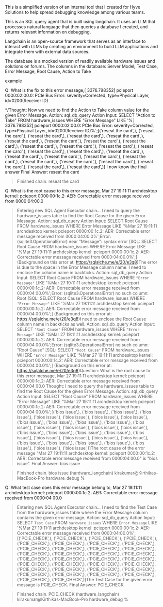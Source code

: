This is a simplified version of an internal tool that I created for Hyve Solutions to help spread debugging knowledge among various teams.

This is an SQL query agent that is built using langchain. It uses an LLM that processes natural language that then queries a database I created, and returns relevant information on debugging.

Langchain is an open-source framework that serves as an interface to interact with LLMs by creating an environment to build LLM applications and integrate them with external data sources.

The database is a mocked version of readily available hardware issues and solutions on forums. The columns in the database: Server Model, Test Case, Error Message, Root Cause, Action to Take

example 

Q: What is the fix to this error message,[ 3376.798352] pcieport 0000:02:00.0: PCIe Bus Error: severity=Corrected, type=Physical Layer, id=0200(Receiver ID)

*/Thought: Now we need to find the Action to Take column value for the given Error Message.
Action: sql_db_query
Action Input: SELECT "Action to Take" FROM hardware_issues WHERE "Error Message" LIKE '%[ 3376.798352] pcieport 0000:02:00.0: PCIe Bus Error: severity=Corrected, type=Physical Layer, id=0200(Receiver ID)%';[('reseat the card',), ('reseat the card',), ('reseat the card',), ('reseat the card',), ('reseat the card',), ('reseat the card',), ('reseat the card',), ('reseat the card',), ('reseat the card',), ('reseat the card',), ('reseat the card',), ('reseat the card',), ('reseat the card',), ('reseat the card',), ('reseat the card',), ('reseat the card',), ('reseat the card',), ('reseat the card',), ('reseat the card',), ('reseat the card',), ('reseat the card',), ('reseat the card',), ('reseat the card',), ('reseat the card',), ('reseat the card',), ('reseat the card',)] I now know the final answer
Final Answer: reseat the card

> Finished chain.
reseat the card

Q: What is the root cause to this error message, Mar 27 19:11:11 archdesktop kernel: pcieport 0000:00:1c.2: AER: Correctable error message received from 0000:04:00.0

> Entering new SQL Agent Executor chain...
I need to query the hardware_issues table to find the Root Cause for the given Error Message.
Action: sql_db_query
Action Input: SELECT Root Cause FROM hardware_issues WHERE Error Message LIKE '%Mar 27 19:11:11 archdesktop kernel: pcieport 0000:00:1c.2: AER: Correctable error message received from 0000:04:00.0%';Error: (sqlite3.OperationalError) near "Message": syntax error
[SQL: SELECT Root Cause FROM hardware_issues WHERE Error Message LIKE '%Mar 27 19:11:11 archdesktop kernel: pcieport 0000:00:1c.2: AER: Correctable error message received from 0000:04:00.0%';]
(Background on this error at: https://sqlalche.me/e/20/e3q8)The error is due to the space in the Error Message column name. I need to enclose the column name in backticks.
Action: sql_db_query
Action Input: SELECT Root Cause FROM hardware_issues WHERE `"Error Message"` LIKE '%Mar 27 19:11:11 archdesktop kernel: pcieport 0000:00:1c.2: AER: Correctable error message received from 0000:04:00.0%';Error: (sqlite3.OperationalError) no such column: Root
[SQL: SELECT Root Cause FROM hardware_issues WHERE `"Error Message"` LIKE '%Mar 27 19:11:11 archdesktop kernel: pcieport 0000:00:1c.2: AER: Correctable error message received from 0000:04:00.0%';]
(Background on this error at: https://sqlalche.me/e/20/e3q8)I need to enclose the Root Cause column name in backticks as well.
Action: sql_db_query
Action Input: SELECT `"Root Cause"` FROM hardware_issues WHERE `"Error Message"` LIKE '%Mar 27 19:11:11 archdesktop kernel: pcieport 0000:00:1c.2: AER: Correctable error message received from 0000:04:00.0%';Error: (sqlite3.OperationalError) no such column: "Root Cause"
[SQL: SELECT `"Root Cause"` FROM hardware_issues WHERE `"Error Message"` LIKE '%Mar 27 19:11:11 archdesktop kernel: pcieport 0000:00:1c.2: AER: Correctable error message received from 0000:04:00.0%';]
(Background on this error at: https://sqlalche.me/e/20/e3q8)Question: What is the root cause to this error message, Mar 27 19:11:11 archdesktop kernel: pcieport 0000:00:1c.2: AER: Correctable error message received from 0000:04:00.0
Thought: I need to query the hardware_issues table to find the Root Cause for the given Error Message.
Action: sql_db_query
Action Input: SELECT "Root Cause" FROM hardware_issues WHERE "Error Message" LIKE '%Mar 27 19:11:11 archdesktop kernel: pcieport 0000:00:1c.2: AER: Correctable error message received from 0000:04:00.0%';[('bios issue',), ('bios issue',), ('bios issue',), ('bios issue',), ('bios issue',), ('bios issue',), ('bios issue',), ('bios issue',), ('bios issue',), ('bios issue',), ('bios issue',), ('bios issue',), ('bios issue',), ('bios issue',), ('bios issue',), ('bios issue',), ('bios issue',), ('bios issue',), ('bios issue',), ('bios issue',), ('bios issue',), ('bios issue',), ('bios issue',), ('bios issue',), ('bios issue',), ('bios issue',), ('bios issue',), ('bios issue',), ('bios issue',), ('bios issue',), ('bios issue',), ('bios issue',), ('bios issue',)]The root cause of the error message "Mar 27 19:11:11 archdesktop kernel: pcieport 0000:00:1c.2: AER: Correctable error message received from 0000:04:00.0" is "bios issue".
Final Answer: bios issue

> Finished chain.
bios issue
(hardware_langchain) kirakumar@Kirthikas-MacBook-Pro hardware_debug %



Q: What test case does this error message belong to, Mar 27 19:11:11 archdesktop kernel: pcieport 0000:00:1c.2: AER: Correctable error message received from 0000:04:00.0

> Entering new SQL Agent Executor chain...
I need to find the Test Case from the hardware_issues table where the Error Message column contains the given error message.
Action: sql_db_query
Action Input: SELECT `Test Case` FROM `hardware_issues` WHERE `Error Message` LIKE '%Mar 27 19:11:11 archdesktop kernel: pcieport 0000:00:1c.2: AER: Correctable error message received from 0000:04:00.0%';[('PCIE_CHECK',), ('PCIE_CHECK',), ('PCIE_CHECK',), ('PCIE_CHECK',), ('PCIE_CHECK',), ('PCIE_CHECK',), ('PCIE_CHECK',), ('PCIE_CHECK',), ('PCIE_CHECK',), ('PCIE_CHECK',), ('PCIE_CHECK',), ('PCIE_CHECK',), ('PCIE_CHECK',), ('PCIE_CHECK',), ('PCIE_CHECK',), ('PCIE_CHECK',), ('PCIE_CHECK',), ('PCIE_CHECK',), ('PCIE_CHECK',), ('PCIE_CHECK',), ('PCIE_CHECK',), ('PCIE_CHECK',), ('PCIE_CHECK',), ('PCIE_CHECK',), ('PCIE_CHECK',), ('PCIE_CHECK',), ('PCIE_CHECK',), ('PCIE_CHECK',), ('PCIE_CHECK',), ('PCIE_CHECK',), ('PCIE_CHECK',), ('PCIE_CHECK',), ('PCIE_CHECK',), ('PCIE_CHECK',)]The Test Case for the given error message is PCIE_CHECK.
Final Answer: PCIE_CHECK

> Finished chain.
PCIE_CHECK
(hardware_langchain) kirakumar@Kirthikas-MacBook-Pro hardware_debug % 
